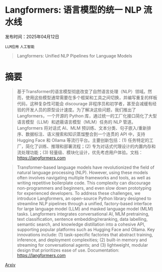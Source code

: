 # Langformers: 语言模型的统一 NLP 流水线

发布时间：2025年04月12日

`LLM应用` `人工智能`

> Langformers: Unified NLP Pipelines for Language Models

# 摘要

> 基于Transformer的语言模型彻底改变了自然语言处理（NLP）领域。然而，使用这些模型通常需要在多个框架和工具之间切换，并编写重复的样板代码，这种复杂性可能会 discourage 非程序员和初学者，甚至会减缓有经验的开发人员的原型设计速度。为了解决这些问题，我们推出了 Langformers，一个开源的 Python 库，通过统一的工厂化接口简化了大型语言模型（LLM）和遮蔽语言模型（MLM）任务的 NLP 管道。Langformers 将对话式 AI、MLM 预训练、文本分类、句子嵌入/重新排序、数据标注、语义搜索和知识蒸馏整合到一个连贯的 API 中，支持 Hugging Face 和 Ollama 等流行平台。主要创新包括：(1) 任务特定的工厂，简化了训练、推理和部署流程；(2) 专为对话式代理设计的内置内存和流处理功能；(3) 轻量级、模块化设计，优先考虑用户体验。文档：https://langformers.com

> Transformer-based language models have revolutionized the field of natural language processing (NLP). However, using these models often involves navigating multiple frameworks and tools, as well as writing repetitive boilerplate code. This complexity can discourage non-programmers and beginners, and even slow down prototyping for experienced developers. To address these challenges, we introduce Langformers, an open-source Python library designed to streamline NLP pipelines through a unified, factory-based interface for large language model (LLM) and masked language model (MLM) tasks. Langformers integrates conversational AI, MLM pretraining, text classification, sentence embedding/reranking, data labelling, semantic search, and knowledge distillation into a cohesive API, supporting popular platforms such as Hugging Face and Ollama. Key innovations include: (1) task-specific factories that abstract training, inference, and deployment complexities; (2) built-in memory and streaming for conversational agents; and (3) lightweight, modular design that prioritizes ease of use. Documentation: https://langformers.com

[Arxiv](https://arxiv.org/abs/2504.09170)